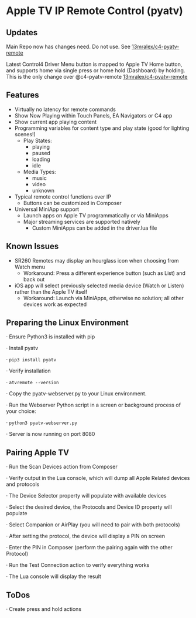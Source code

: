 # Apple TV IP Remote Control (pyatv)

## Updates
Main Repo now has changes need. Do not use. See [13mralex/c4-pyatv-remote](https://github.com/13mralex/c4-pyatv-remote)


Latest Control4 Driver Menu button is mapped to Apple TV Home button, and supports home via single press or home hold (Dashboard) by holding. This is the only change over @c4-pyatv-remote [13mralex/c4-pyatv-remote](https://github.com/13mralex/c4-pyatv-remote)


## Features
- Virtually no latency for remote commands
- Show Now Playing within Touch Panels, EA Navigators or C4 app
- Show current app playing content
- Programming variables for content type and play state (good for lighting scenes!)
  - Play States:
    - playing
    - paused
    - loading
    - idle
  - Media Types:
    - music
    - video
    - unknown
- Typical remote control functions over IP
  - Buttons can be customized in Composer
- Universal MiniApp support
  - Launch apps on Apple TV programmatically or via MiniApps
  - Major streaming services are supported natively
    - Custom MiniApps can be added in the driver.lua file
## Known Issues
- SR260 Remotes may display an hourglass icon when choosing from Watch menu
  - Workaround: Press a different experience button (such as List) and back out
- iOS app will select previously selected media device (Watch or Listen) rather than the Apple TV itself
  - Workaround: Launch via MiniApps, otherwise no solution; all other devices work as expected
## Preparing the Linux Environment
·	Ensure Python3 is installed with pip

·	Install pyatv

·   `pip3 install pyatv`

·	Verify installation

·	`atvremote --version`

·	Copy the pyatv-webserver.py to your Linux environment.

·	Run the Webserver Python script in a screen or background process of your choice:

·	`python3 pyatv-webserver.py`

·	Server is now running on port 8080
## Pairing Apple TV
·	Run the Scan Devices action from Composer

·	Verify output in the Lua console, which will dump all Apple Related devices and protocols

·	The Device Selector property will populate with available devices

·	Select the desired device, the Protocols and Device ID property will populate

·	Select Companion or AirPlay (you will need to pair with both protocols)

·	After setting the protocol, the device will display a PIN on screen

·	Enter the PIN in Composer (perform the pairing again with the other Protocol)

·	Run the Test Connection action to verify everything works

·	The Lua console will display the result
## ToDos
· Create press and hold actions
